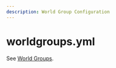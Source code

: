 ```yaml
---
description: World Group Configuration
---
```


# worldgroups.yml

See [World Groups](../../systems/multiworld.md).

